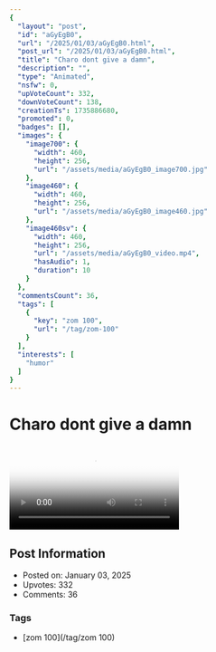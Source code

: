 ```yaml
---
{
  "layout": "post",
  "id": "aGyEgB0",
  "url": "/2025/01/03/aGyEgB0.html",
  "post_url": "/2025/01/03/aGyEgB0.html",
  "title": "Charo dont give a damn",
  "description": "",
  "type": "Animated",
  "nsfw": 0,
  "upVoteCount": 332,
  "downVoteCount": 138,
  "creationTs": 1735886680,
  "promoted": 0,
  "badges": [],
  "images": {
    "image700": {
      "width": 460,
      "height": 256,
      "url": "/assets/media/aGyEgB0_image700.jpg"
    },
    "image460": {
      "width": 460,
      "height": 256,
      "url": "/assets/media/aGyEgB0_image460.jpg"
    },
    "image460sv": {
      "width": 460,
      "height": 256,
      "url": "/assets/media/aGyEgB0_video.mp4",
      "hasAudio": 1,
      "duration": 10
    }
  },
  "commentsCount": 36,
  "tags": [
    {
      "key": "zom 100",
      "url": "/tag/zom-100"
    }
  ],
  "interests": [
    "humor"
  ]
}
---
```


# Charo dont give a damn

<video controls playsinline loop poster="/assets/media/aGyEgB0_image460.jpg">
  <source src="/assets/media/aGyEgB0_video.mp4" type="video/mp4">
  Your browser does not support the video tag.
</video>

## Post Information

- Posted on: January 03, 2025
- Upvotes: 332
- Comments: 36

### Tags

- [zom 100](/tag/zom 100)
